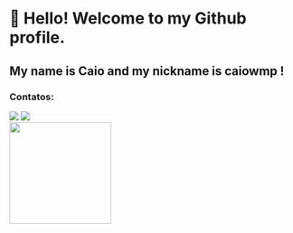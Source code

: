 # 👋 Hello! Welcome to my Github profile.
## My name is Caio and my nickname is caiowmp !

### Contatos:

<div>
<a href = "contato.caiomp#gmail.com"><img loading="lazy" src="https://img.shields.io/badge/Gmail-D14836?style=for-the-badge&logo=gmail&logoColor=white" target="_blank"></a>
<a href="https://www.linkedin.com/in/caio-miranda-183112204/" target="_blank"><img loading="lazy" src="https://img.shields.io/badge/-LinkedIn-%230077B5?style=for-the-badge&logo=linkedin&logoColor=white" target="_blank"></a>   
</div>

<div>
<a href="https://github.com/caiowmp">
<img loading="lazy" height="180em" src="https://github-readme-stats.vercel.app/api/top-langs/?username=caiowmp&layout=compact&langs_count=7&theme=dracula"/>
<!--<img loading="lazy" height="180em" src="https://github-readme-stats.vercel.app/api?username=caiowmp&show_icons=true&theme=dracula&include_all_commits=true&count_private=true"/>!-->
</div>
